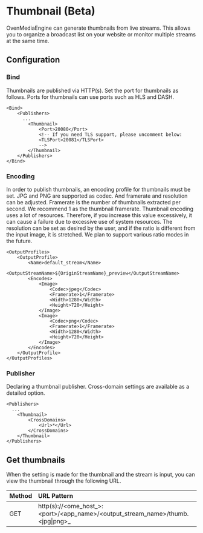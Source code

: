 # Thumbnail \(Beta\)

OvenMediaEngine can generate thumbnails from live streams. This allows you to organize a broadcast list on your website or monitor multiple streams at the same time.

## Configuration

### Bind

Thumbnails are published via HTTP\(s\). Set the port for thumbnails as follows. Ports for thumbnails can use ports such as HLS and DASH.

```markup
<Bind>
	<Publishers>
	  ...
		<Thumbnail>
			<Port>20080</Port>
			<!-- If you need TLS support, please uncomment below:
			<TLSPort>20081</TLSPort>
			-->
		</Thumbnail>
	</Publishers>
</Bind>
```

### Encoding

In order to publish thumbnails, an encoding profile for thumbnails must be set. JPG and PNG are supported as codec. And framerate and resolution can be adjusted.  Framerate is the number of thumbnails extracted per second. We recommend 1 as the thumbnail framerate. Thumbnail encoding uses a lot of resources. Therefore, if you increase this value excessively, it can cause a failure due to excessive use of system resources. The resolution can be set as desired by the user, and if the ratio is different from the input image, it is stretched. We plan to support various ratio modes in the future.

```markup
<OutputProfiles>
	<OutputProfile>
		<Name>default_stream</Name>
		<OutputStreamName>${OriginStreamName}_preview</OutputStreamName>
		<Encodes>
			<Image>
				<Codec>jpeg</Codec>
				<Framerate>1</Framerate>
				<Width>1280</Width>
				<Height>720</Height>
			</Image>
			<Image>
				<Codec>png</Codec>
				<Framerate>1</Framerate>
				<Width>1280</Width>
				<Height>720</Height>
			</Image>
		</Encodes>
	</OutputProfile>
</OutputProfiles>
```

### Publisher

Declaring a thumbnail publisher. Cross-domain settings are available as a detailed option.

```markup
<Publishers>
  ...
	<Thumbnail>
		<CrossDomains>
			<Url>*</Url>
		</CrossDomains>	
	</Thumbnail>
</Publishers>
```

## Get thumbnails

When the setting is made for the thumbnail and the stream is input, you can view the thumbnail through the following URL.

| Method | URL Pattern |
| :--- | :--- |
| GET | http\(s\)://&lt;ome\_host_&gt;:&lt;port&gt;/&lt;app\_name&gt;/&lt;output\_stream\_name&gt;/thumb.&lt;jpg\|png&gt;_ |

